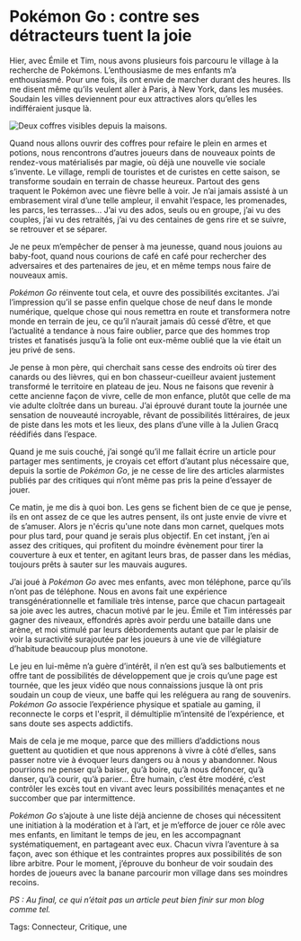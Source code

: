 # Pokémon Go : contre ses détracteurs tuent la joie

Hier, avec Émile et Tim, nous avons plusieurs fois parcouru le village à la recherche de Pokémons. L’enthousiasme de mes enfants m’a enthousiasmé. Pour une fois, ils ont envie de marcher durant des heures. Ils me disent même qu’ils veulent aller à Paris, à New York, dans les musées. Soudain les villes deviennent pour eux attractives alors qu’elles les indifféraient jusque là.

![Deux coffres visibles depuis la maisons.](http://tcrouzet.comhttps://tcrouzet.com/images_tc/2016/07/pokemon.jpg)

Quand nous allons ouvrir des coffres pour refaire le plein en armes et potions, nous rencontrons d’autres joueurs dans de nouveaux points de rendez-vous matérialisés par magie, où déjà une nouvelle vie sociale s’invente. Le village, rempli de touristes et de curistes en cette saison, se transforme soudain en terrain de chasse heureux. Partout des gens traquent le Pokémon avec une fièvre belle à voir. Je n’ai jamais assisté à un embrasement viral d’une telle ampleur, il envahit l’espace, les promenades, les parcs, les terrasses… J’ai vu des ados, seuls ou en groupe, j’ai vu des couples, j’ai vu des retraités, j’ai vu des centaines de gens rire et se suivre, se retrouver et se séparer.

Je ne peux m’empêcher de penser à ma jeunesse, quand nous jouions au baby-foot, quand nous courions de café en café pour rechercher des adversaires et des partenaires de jeu, et en même temps nous faire de nouveaux amis.

*Pokémon Go* réinvente tout cela, et ouvre des possibilités excitantes. J’ai l’impression qu’il se passe enfin quelque chose de neuf dans le monde numérique, quelque chose qui nous remettra en route et transformera notre monde en terrain de jeu, ce qu’il n’aurait jamais dû cessé d’être, et que l’actualité a tendance à nous faire oublier, parce que des hommes trop tristes et fanatisés jusqu’à la folie ont eux-même oublié que la vie était un jeu privé de sens.

Je pense à mon père, qui cherchait sans cesse des endroits où tirer des canards ou des lièvres, qui en bon chasseur-cueilleur avaient justement transformé le territoire en plateau de jeu. Nous ne faisons que revenir à cette ancienne façon de vivre, celle de mon enfance, plutôt que celle de ma vie adulte cloîtrée dans un bureau. J’ai éprouvé durant toute la journée une sensation de nouveauté incroyable, rêvant de possibilités littéraires, de jeux de piste dans les mots et les lieux, des plans d’une ville à la Julien Gracq réédifiés dans l’espace.

Quand je me suis couché, j’ai songé qu’il me fallait écrire un article pour partager mes sentiments, je croyais cet effort d’autant plus nécessaire que, depuis la sortie de *Pokémon Go*, je ne cesse de lire des articles alarmistes publiés par des critiques qui n’ont même pas pris la peine d’essayer de jouer.

Ce matin, je me dis à quoi bon. Les gens se fichent bien de ce que je pense, ils en ont assez de ce que les autres pensent, ils ont juste envie de vivre et de s’amuser. Alors je n'écris qu'une note dans mon carnet, quelques mots pour plus tard, pour quand je serais plus objectif. En cet instant, j’en ai assez des critiques, qui profitent du moindre évènement pour tirer la couverture à eux et tenter, en agitant leurs bras, de passer dans les médias, toujours prêts à sauter sur les mauvais augures.

J’ai joué à *Pokémon Go* avec mes enfants, avec mon téléphone, parce qu’ils n’ont pas de téléphone. Nous en avons fait une expérience transgénérationnelle et familiale très intense, parce que chacun partageait sa joie avec les autres, chacun motivé par le jeu. Émile et Tim intéressés par gagner des niveaux, effondrés après avoir perdu une bataille dans une arène, et moi stimulé par leurs débordements autant que par le plaisir de voir la suractivité surajoutée par les joueurs à une vie de villégiature d’habitude beaucoup plus monotone.

Le jeu en lui-même n’a guère d’intérêt, il n’en est qu’à ses balbutiements et offre tant de possibilités de développement que je crois qu’une page est tournée, que les jeux vidéo que nous connaissions jusque là ont pris soudain un coup de vieux, une baffe qui les reléguera au rang de souvenirs. *Pokémon Go* associe l’expérience physique et spatiale au gaming, il reconnecte le corps et l'esprit, il démultiplie m’intensité de l’expérience, et sans doute ses aspects addictifs.

Mais de cela je me moque, parce que des milliers d’addictions nous guettent au quotidien et que nous apprenons à vivre à côté d’elles, sans passer notre vie à évoquer leurs dangers ou à nous y abandonner. Nous pourrions ne penser qu’à baiser, qu’à boire, qu’à nous défoncer, qu’à danser, qu’à courir, qu’à parier… Être humain, c’est être modéré, c’est contrôler les excès tout en vivant avec leurs possibilités menaçantes et ne succomber que par intermittence.

*Pokémon Go* s’ajoute à une liste déjà ancienne de choses qui nécessitent une initiation à la modération et à l’art, et je m’efforce de jouer ce rôle avec mes enfants, en limitant le temps de jeu, en les accompagnant systématiquement, en partageant avec eux. Chacun vivra l’aventure à sa façon, avec son éthique et les contraintes propres aux possibilités de son libre arbitre. Pour le moment, j’éprouve du bonheur de voir soudain des hordes de joueurs avec la banane parcourir mon village dans ses moindres recoins.

*PS : Au final, ce qui n’était pas un article peut bien finir sur mon blog comme tel.*

Tags: Connecteur, Critique, une